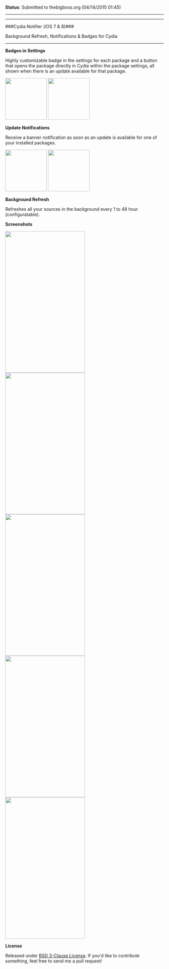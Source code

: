 **Status**: Submitted to thebigboss.org (04/14/2015 01:45)

---
---


###Cydia Notifier (iOS 7 & 8)###

Background Refresh, Notifications & Badges for Cydia

---

**Badges in Settings**

Highly customizable badge in the settings for each package and a button that opens the package directly in Cydia within the package settings, all shown when there is an update available for that package.

<img width="132" src="http://i.imgur.com/VzS6hA3.png"> <img width="132"  src="http://i.imgur.com/MWgZ6hY.png">

**Update Notifications** 

Receive a banner notification as soon as an update is available for one of your installed packages. 

<img width="132" src="http://i.imgur.com/qzFpOuA.png"> <img width="132"  src="http://i.imgur.com/xHrpHnw.png">


**Background Refresh** 

Refreshes all your sources in the background every 1 to 48 hour (configuratable).

**Screenshots**

<img src="http://i.imgur.com/WmCkXmR.png"  height="450" width="253" >
<img src="http://i.imgur.com/Fteb20N.png"  height="450" width="253" >
<img src="http://i.imgur.com/O2hATGw.png"  height="450" width="253" >
<img src="http://i.imgur.com/bTxfxpA.png"  height="450" width="253" >
<img src="http://i.imgur.com/zev5GhU.png"  height="450" width="253" >


**License**

Released under [BSD 3-Clause License](https://tldrlegal.com/license/bsd-3-clause-license-%28revised%29).
If you'd like to contribute something, feel free to send me a pull request!
